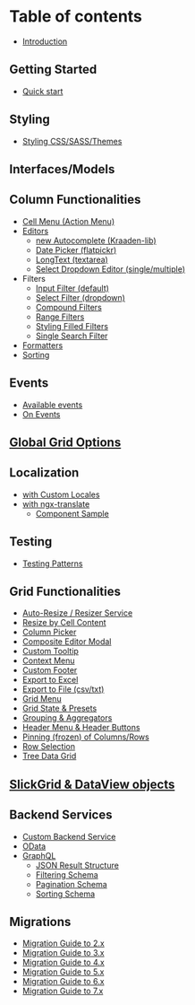# Table of contents

* [Introduction](README.md)

## Getting Started

* [Quick start](getting-started/quick-start.md)

## Styling
* [Styling CSS/SASS/Themes](/styling/styling.md)

## Interfaces/Models

## Column Functionalities
* [Cell Menu (Action Menu)](column-functionalities/Cell-Menu.md)
* [Editors](column-functionalities/Editors.md)
  * [new Autocomplete (Kraaden-lib)](column-functionalities/editors/Autocomplete-Editor-(Kraaden-lib).md)
  * [Date Picker (flatpickr)](column-functionalities/editors/Date-Editor-(flatpickr).md)
  * [LongText (textarea)](column-functionalities/editors/LongText-Editor-(textarea).md)
  * [Select Dropdown Editor (single/multiple)](column-functionalities/editors/Select-Dropdown-Editor-(single,multiple).md)
* Filters
  * [Input Filter (default)](column-functionalities/filters/Input-Filter.md)
  * [Select Filter (dropdown)](column-functionalities/filters/Select-Filter.md)
  * [Compound Filters](column-functionalities/filters/Compound-Filters.md)
  * [Range Filters](column-functionalities/filters/Range-Filters.md)
  * [Styling Filled Filters](column-functionalities/filters/Styling-Filled-Filters.md)
  * [Single Search Filter](column-functionalities/filters/Single-Search-Filter.md)
* [Formatters](column-functionalities/Formatters.md)
* [Sorting](column-functionalities/Sorting.md)

## Events

* [Available events](events/Available-Events.md)
* [On Events](events/Grid-&-DataView-Events.md)

## [Global Grid Options](grid-functionalities/Global-Options.md)

## Localization
* [with Custom Locales](localization/Localization-with-Custom-Locales.md)
* [with ngx-translate](localization/Localization-with-ngx-translate.md)
    * [Component Sample](localization/Localization---Component-Sample.md)

## Testing
* [Testing Patterns](testing/testing-patterns.md)

## Grid Functionalities

* [Auto-Resize / Resizer Service](grid-functionalities/Grid-Auto-Resize.md)
* [Resize by Cell Content](grid-functionalities/Resize-by-Cell-Content.md)
* [Column Picker](grid-functionalities/Column-Picker.md)
* [Composite Editor Modal](grid-functionalities/Composite-Editor-Modal.md)
* [Custom Tooltip](grid-functionalities/Custom-Tooltip-(plugin).md)
* [Context Menu](grid-functionalities/Context-Menu.md)
* [Custom Footer](grid-functionalities/Custom-Footer.md)
* [Export to Excel](grid-functionalities/Export-to-Excel.md)
* [Export to File (csv/txt)](grid-functionalities/Export-to-Text-File.md)
* [Grid Menu](grid-functionalities/Grid-Menu.md)
* [Grid State & Presets](grid-functionalities/Grid-State-&-Preset.md)
* [Grouping & Aggregators](grid-functionalities/Grouping-&-Aggregators.md)
* [Header Menu & Header Buttons](grid-functionalities/Header-Menu-&-Header-Buttons.md)
* [Pinning (frozen) of Columns/Rows](grid-functionalities/Pinned-(aka-Frozen)-Columns-Rows.md)
* [Row Selection](grid-functionalities/Row-Selection.md)
* [Tree Data Grid](grid-functionalities/Tree-Data-Grid.md)

## [SlickGrid & DataView objects](slick-grid-dataview-objects/SlickGrid-&-DataView-Objects.md)

## Backend Services

* [Custom Backend Service](backend-services/Custom-Backend-Service.md)
* [OData](backend-services/OData.md)
* [GraphQL](backend-services/GraphQL.md)
  * [JSON Result Structure](backend-services/graphql/GraphQL-JSON-Result.md)
  * [Filtering Schema](backend-services/graphql/GraphQL-Filtering.md)
  * [Pagination Schema](backend-services/graphql/GraphQL-Pagination.md)
  * [Sorting Schema](backend-services/graphql/GraphQL-Sorting.md)

## Migrations

* [Migration Guide to 2.x](migrations/Migration-to-2.x.md)
* [Migration Guide to 3.x](migrations/Migration-to-3.x.md)
* [Migration Guide to 4.x](migrations/Migration-to-4.x.md)
* [Migration Guide to 5.x](migrations/Migration-to-5.x.md)
* [Migration Guide to 6.x](migrations/Migration-to-6.x.md)
* [Migration Guide to 7.x](migrations/Migration-to-7.x.md)